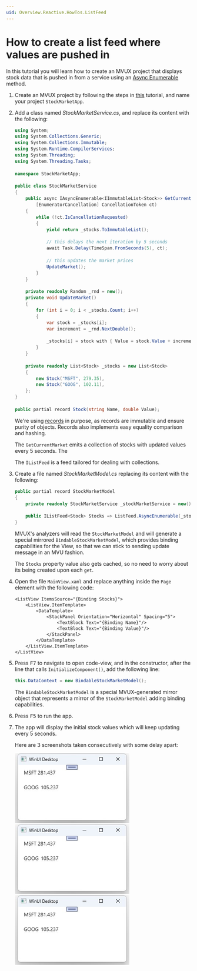 ```yaml
---
uid: Overview.Reactive.HowTos.ListFeed
---
```


# How to create a list feed where values are pushed in

In this tutorial you will learn how to create an MVUX project that displays stock data
that is pushed in from a service using an
[Async Enumerable](https://learn.microsoft.com/en-us/archive/msdn-magazine/2019/november/csharp-iterating-with-async-enumerables-in-csharp-8#a-tour-through-async-enumerables) method.

1. Create an MVUX project by following the steps in
[this](xref:Overview.Reactive.HowTos.CreateMvuxProject) tutorial, and name your project `StockMarketApp`.
1. Add a class named *StockMarketService.cs*, and replace its content with the following:

    ```c#
    using System;
    using System.Collections.Generic;
    using System.Collections.Immutable;
    using System.Runtime.CompilerServices;
    using System.Threading;
    using System.Threading.Tasks;

    namespace StockMarketApp;

    public class StockMarketService
    {
        public async IAsyncEnumerable<IImmutableList<Stock>> GetCurrentMarket(
            [EnumeratorCancellation] CancellationToken ct)
        {
            while (!ct.IsCancellationRequested)
            {
                yield return _stocks.ToImmutableList();

                // this delays the next iteration by 5 seconds
                await Task.Delay(TimeSpan.FromSeconds(5), ct);

                // this updates the market prices
                UpdateMarket();
            }
        }

        private readonly Random _rnd = new();
        private void UpdateMarket()
        {
            for (int i = 0; i < _stocks.Count; i++)
            {
                var stock = _stocks[i];
                var increment = _rnd.NextDouble();

                _stocks[i] = stock with { Value = stock.Value + increment };
            }
        }

        private readonly List<Stock> _stocks = new List<Stock>
        {
            new Stock("MSFT", 279.35),
            new Stock("GOOG", 102.11),
        };
    }

    public partial record Stock(string Name, double Value);
    ```

    We're using [records](https://learn.microsoft.com/en-us/dotnet/csharp/language-reference/builtin-types/record) in purpose,
    as records are immutable and ensure purity of objects. Records also implements easy equality comparison and hashing.

    The `GetCurrentMarket` emits a collection of stocks with updated values every 5 seconds.
    The 

    The `IListFeed` is a feed tailored for dealing with collections.

1. Create a file named *StockMarketModel.cs* replacing its content with the following:

    ```c#
    public partial record StockMarketModel
    {
        private readonly StockMarketService _stockMarketService = new();
    
        public IListFeed<Stock> Stocks => ListFeed.AsyncEnumerable(_stockMarketService.GetCurrentMarket);
    }
    ```

    MVUX's analyzers will read the `StockMarketModel` and will generate a special mirrored `BindableStockMarketModel`,
    which provides binding capabilities for the View, so that we can stick to sending update message in an MVU fashion.
    
    The `Stocks` property value also gets cached, so no need to worry about its being created upon each `get`.
    
    <!-- TODO the generated code can be inspected via project->analyzers etc. -->

1. Open the file `MainView.xaml` and replace anything inside the `Page` element with the following code:

    ```xaml
    <ListView ItemsSource="{Binding Stocks}">
        <ListView.ItemTemplate>
            <DataTemplate>
                <StackPanel Orientation="Horizontal" Spacing="5">
                    <TextBlock Text="{Binding Name}"/>
                    <TextBlock Text="{Binding Value}"/>
                </StackPanel>
            </DataTemplate>
        </ListView.ItemTemplate>
    </ListView>
    ```

1. Press <kbd>F7</kbd> to navigate to open code-view, and in the constructor,
after the line that calls `InitializeComponent()`, add the following line:

    ```c#
    this.DataContext = new BindableStockMarketModel();
    ```
    
    The `BindableStockMarketModel` is a special MVUX-generated mirror object that represents
    a mirror of the `StockMarketModel` adding binding capabilities.

1. Press <kbd>F5</kbd> to run the app.

1. The app will display the initial stock values which will keep updating every 5 seconds.

    Here are 3 screenshots taken consecutively with some delay apart:

    ![](Assets/PushListFeed-1.jpg)
    ![](Assets/PushListFeed-1.jpg)
    ![](Assets/PushListFeed-1.jpg)
